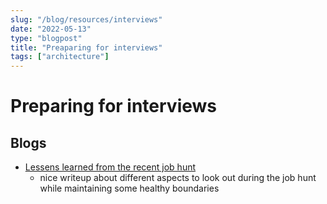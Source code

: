 ```yaml
---
slug: "/blog/resources/interviews"
date: "2022-05-13"
type: "blogpost"
title: "Preaparing for interviews"
tags: ["architecture"]
---
```


# Preparing for interviews

## Blogs

- [Lessens learned from the recent job hunt](https://www.jvt.me/posts/2022/05/02/lessons-learned-job-hunt/)
  - nice writeup about different aspects to look out during the job hunt while maintaining some healthy boundaries
